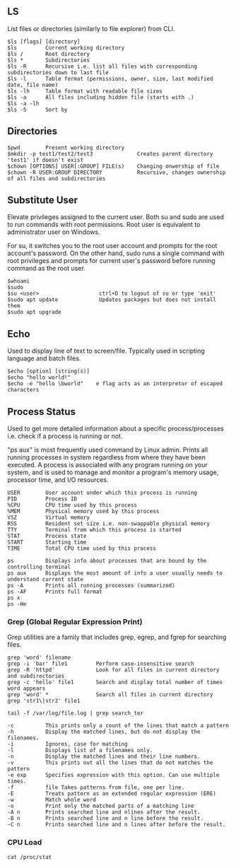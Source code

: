 ## LS

List files or directories (similarly to file explorer) from CLI.

```
$ls [flags] [directory]
$ls         Current working directory
$ls /       Root directory
$ls *       Subdirectories
$ls -R      Recursive i.e. list all files with corresponding subdirectories down to last file
$ls -l      Table format (permissions, owner, size, last modified date, file name)
$ls -lh     Table format with readable file sizes
$ls -a      All files including hidden file (starts with .)
$ls -a -lh
$ls -S      Sort by
```

## Directories

```
$pwd        Present working directory
$mkdir -p test1/test2/test3              Creates parent directory 'test1' if doesn't exist
$chown [OPTIONS] USER[:GROUP] FILE(s)    Changing onwership of file
$chown -R USER:GROUP DIRECTORY           Recursive, changes ownership of all files and subdirectories
```

## Substitute User

Elevate privileges assigned to the current user. Both su and sudo are used to run commands with root permissions. Root user is equivalent to administrator user on Windows.

For su, it switches you to the root user account and prompts for the root account's password. On the other hand, sudo runs a single command with root privileges and prompts for current user's password before running command as the root user.

```
$whoami
$sudo
$su <user>                   ctrl+D to logout of su or type 'exit'
$sudo apt update             Updates packages but does not install them
$sudo apt upgrade
```

## Echo

Used to display line of text to screen/file. Typically used in scripting language and batch files.

```
$echo [option] [string(s)]
$echo "hello world!"
$echo -e "hello \bworld"    e flag acts as an interpretor of escaped characters
```

## Process Status

Used to get more detailed information about a specific process/processes i.e. check if a process is running or not.

"ps aux" is most frequently used command by Linux admin. Prints all running processes in system regardless from where they have been executed. A process is associated with any program running on your system, and is used to manage and monitor a program's memory usage, processor time, and I/O resources.

```
USER        User account under which this process is running
PID         Process ID
%CPU        CPU time used by this process
%MEM        Physical memory used by this process
VSZ         Virtual memory
RSS         Resident set size i.e. non-swappable physical memory
TTY         Terminal from which this process is started
STAT        Process state
START       Starting time
TIME        Total CPU time used by this process
```

```
ps          Displays info about processes that are bound by the controlling terminal
ps aux      Displays the most amount of info a user usually needs to understand current state
ps -A       Prints all running processes (summarized)
ps -AF      Prints full format
ps x
ps -He

```

### Grep (Global Regular Expression Print)

Grep utilities are a family that includes grep, egrep, and fgrep for searching files.

```
grep 'word' filename
grep -i 'bar' file1         Perform case-insensitive search
grep -R 'httpd'             Look for all files in current directory and subdirectories
grep -c 'hello' file1       Search and display total number of times word appears
grep 'word' *               Search all files in current directory
grep 'str1\|str2' file1

tail -f /var/log/file.log | grep search_ter

-c          This prints only a count of the lines that match a pattern
-h          Display the matched lines, but do not display the filenames.
-i          Ignores, case for matching
-l          Displays list of a filenames only.
-n          Display the matched lines and their line numbers.
-v          This prints out all the lines that do not matches the pattern
-e exp      Specifies expression with this option. Can use multiple times.
-f          file Takes patterns from file, one per line.
-E          Treats pattern as an extended regular expression (ERE)
-w          Match whole word
-o          Print only the matched parts of a matching line
-A n        Prints searched line and nlines after the result.
-B n        Prints searched line and n line before the result.
-C n        Prints searched line and n lines after before the result.
```

### CPU Load

```
cat /proc/stat
```
